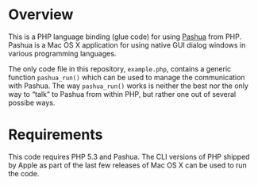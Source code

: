 Overview
===========

This is a PHP language binding (glue code) for using [Pashua](http://www.bluem.net/jump/pashua) from PHP. Pashua is a Mac OS X application for using native GUI dialog windows in various programming languages.

The only code file in this repository, `example.php`, contains a generic function `pashua_run()` which can be used to manage the communication with Pashua. The way `pashua_run()` works is neither the best nor the only way to “talk” to Pashua from within PHP, but rather one out of several possibe ways.

Requirements
=============
This code requires PHP 5.3 and Pashua. The CLI versions of PHP shipped by Apple as part of the last few releases of Mac OS X can be used to run the code.
